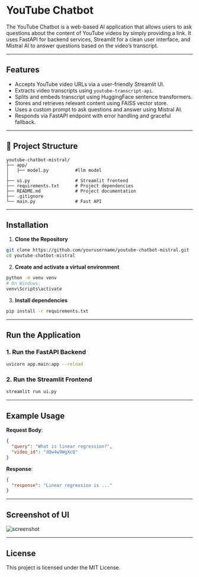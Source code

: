 
# YouTube Chatbot

The YouTube Chatbot is a web-based AI application that allows users to ask questions about the content of YouTube videos by simply providing a link. It uses FastAPI for backend services, Streamlit for a clean user interface, and Mistral AI to answer questions based on the video’s transcript.

---

##  Features

- Accepts YouTube video URLs via a user-friendly Streamlit UI.
- Extracts video transcripts using `youtube-transcript-api`.
- Splits and embeds transcript using HuggingFace sentence transformers.
- Stores and retrieves relevant content using FAISS vector store.
- Uses a custom prompt to ask questions and answer using Mistral AI.
- Responds via FastAPI endpoint with error handling and graceful fallback.

---

## 📁 Project Structure

```plaintext
youtube-chatbot-mistral/
├── app/
│   ├── model.py          #llm model
│  
├── ui.py                 # Streamlit frontend
├── requirements.txt      # Project dependencies
├── README.md             # Project documentation
├── .gitignore
└── main.py               # Fast API

```

---

## Installation 

1. **Clone the Repository**

```bash
git clone https://github.com/yourusername/youtube-chatbot-mistral.git
cd youtube-chatbot-mistral
```

2. **Create and activate a virtual environment**

```bash
python -m venv venv
# On Windows:
venv\Scripts\activate
```

3. **Install dependencies**

```bash
pip install -r requirements.txt
```

---

##  Run the Application

### 1. Run the FastAPI Backend

```bash
uvicorn app.main:app --reload
```

### 2. Run the Streamlit Frontend

```bash
streamlit run ui.py
```

---

##  Example Usage

**Request Body**:

```json
{
  "query": "What is linear regression?",
  "video_id": "dQw4w9WgXcQ"
}
```

**Response**:

```json
{
  "response": "Linear regression is ..."
}
```

---

## Screenshot of UI

![screenshot](https://github.com/user-attachments/assets/9da6f70d-254c-48b8-afaf-1867252c9be1)

---

##  License

This project is licensed under the MIT License.
